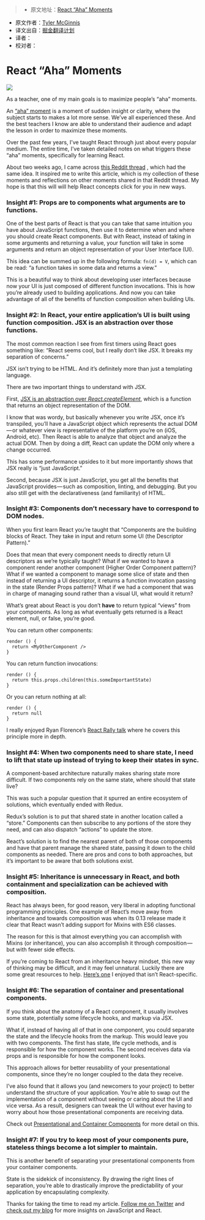 > * 原文地址：[React “Aha” Moments](https://medium.freecodecamp.com/react-aha-moments-4b92bd36cc4e#.jxiocbkv5)
* 原文作者：[Tyler McGinnis](https://medium.freecodecamp.com/@tylermcginnis?source=post_header_lockup)
* 译文出自：[掘金翻译计划](https://github.com/xitu/gold-miner)
* 译者：
* 校对者：

# React “Aha” Moments #

<img class="progressiveMedia-noscript js-progressiveMedia-inner" src="https://cdn-images-1.medium.com/max/800/0*6nyVYm78oKNBrvd8.jpg">

As a teacher, one of my main goals is to maximize people’s “aha” moments.

An [“aha” moment](https://en.wikipedia.org/wiki/Eureka_effect)  is a moment of sudden insight or clarity, where the subject starts to makes a lot more sense. We’ve all experienced these. And the best teachers I know are able to understand their audience and adapt the lesson in order to maximize these moments.

Over the past few years, I’ve taught React through just about every popular medium. The entire time, I’ve taken detailed notes on what triggers these “aha” moments, specifically for learning React.

About two weeks ago, I came across [this Reddit thread](https://www.reddit.com/r/reactjs/comments/5gmywc/what_were_the_biggest_aha_moments_you_had_while/) , which had the same idea. It inspired me to write this article, which is my collection of these moments and reflections on other moments shared in that Reddit thread. My hope is that this will will help React concepts click for you in new ways.

### Insight #1: Props are to components what arguments are to functions. ###

One of the best parts of React is that you can take that same intuition you have about JavaScript functions, then use it to determine when and where you should create React components. But with React, instead of taking in some arguments and returning a value, your function will take in some arguments and return an object representation of your User Interface (UI).

This idea can be summed up in the following formula: `fn(d) = V`, which can be read: “a function takes in some data and returns a view.”

This is a beautiful way to think about developing user interfaces because now your UI is just composed of different function invocations. This is how you’re already used to building applications. And now you can take advantage of all of the benefits of function composition when building UIs.

### Insight #2: In React, your entire application’s UI is built using function composition. JSX is an abstraction over those functions. ###

The most common reaction I see from first timers using React goes something like: “React seems cool, but I really don’t like JSX. It breaks my separation of concerns.”

JSX isn’t trying to be HTML. And it’s definitely more than just a templating language.

There are two important things to understand with JSX.

First, [JSX is an abstraction over *React.createElement*](https://tylermcginnis.com/react-elements-vs-react-components/), which is a function that returns an object representation of the DOM.

I know that was wordy, but basically whenever you write JSX, once it’s transpiled, you’ll have a JavaScript object which represents the actual DOM — or whatever view is representative of the platform you’re on (iOS, Android, etc). Then React is able to analyze that object and analyze the actual DOM. Then by doing a diff, React can update the DOM only where a change occurred.

This has some performance upsides to it but more importantly shows that JSX really is “just JavaScript.”

Second, because JSX is just JavaScript, you get all the benefits that JavaScript provides — such as composition, linting, and debugging. But you also still get with the declarativeness (and familiarity) of HTML.

### Insight #3: Components don’t necessary have to correspond to DOM nodes. ###

When you first learn React you’re taught that “Components are the building blocks of React. They take in input and return some UI (the Descriptor Pattern).”

Does that mean that every component needs to directly return UI descriptors as we’re typically taught? What if we wanted to have a component render another component (Higher Order Component pattern)? What if we wanted a component to manage some slice of state and then instead of returning a UI descriptor, it returns a function invocation passing in the state (Render Props pattern)? What if we had a component that was in charge of managing sound rather than a visual UI, what would it return?

What’s great about React is you don’t **have** to return typical “views” from your components. As long as what eventually gets returned is a React element, null, or false, you’re good.

You can return other components:

```
render () { 
  return <MyOtherComponent /> 
}
```

You can return function invocations:

```
render () { 
  return this.props.children(this.someImportantState) 
}
```

Or you can return nothing at all:

```
render () { 
  return null 
}
```

I really enjoyed Ryan Florence’s [React Rally talk](https://www.youtube.com/watch?v=kp-NOggyz54) where he covers this principle more in depth.

### Insight #4: When two components need to share state, I need to lift that state up instead of trying to keep their states in sync. ###

A component-based architecture naturally makes sharing state more difficult. If two components rely on the same state, where should that state live?

This was such a popular question that it spurred an entire ecosystem of solutions, which eventually ended with Redux.

Redux’s solution is to put that shared state in another location called a “store.” Components can then subscribe to any portions of the store they need, and can also dispatch “actions” to update the store.

React’s solution is to find the nearest parent of both of those components and have that parent manage the shared state, passing it down to the child components as needed. There are pros and cons to both approaches, but it’s important to be aware that both solutions exist.

### Insight #5: Inheritance is unnecessary in React, and both containment and specialization can be achieved with composition. ###

React has always been, for good reason, very liberal in adopting functional programming principles. One example of React’s move away from inheritance and towards composition was when its 0.13 release made it clear that React wasn’t adding support for Mixins with ES6 classes.

The reason for this is that almost everything you can accomplish with Mixins (or inheritance), you can also accomplish it through composition — but with fewer side effects.

If you’re coming to React from an inheritance heavy mindset, this new way of thinking may be difficult, and it may feel unnatural. Luckily there are some great resources to help. [Here’s one](https://www.youtube.com/watch?v=wfMtDGfHWpA) I enjoyed that isn’t React-specific.

### Insight #6: The separation of container and presentational components. ###

If you think about the anatomy of a React component, it usually involves some state, potentially some lifecycle hooks, and markup via JSX.

What if, instead of having all of that in one component, you could separate the state and the lifecycle hooks from the markup. This would leave you with two components. The first has state, life cycle methods, and is responsible for how the component works. The second receives data via props and is responsible for how the component looks.

This approach allows for better reusability of your presentational components, since they’re no longer coupled to the data they receive.

I’ve also found that it allows you (and newcomers to your project) to better understand the structure of your application. You’re able to swap out the implementation of a component without seeing or caring about the UI and vice versa. As a result, designers can tweak the UI without ever having to worry about how those presentational components are receiving data.

Check out [Presentational and Container Components](https://medium.com/@dan_abramov/smart-and-dumb-components-7ca2f9a7c7d0#.q9tui51xz) for more detail on this.

### Insight #7: If you try to keep most of your components pure, stateless things become a lot simpler to maintain. ###

This is another benefit of separating your presentational components from your container components.

State is the sidekick of inconsistency. By drawing the right lines of separation, you’re able to drastically improve the predictability of your application by encapsulating complexity.


Thanks for taking the time to read my article. [Follow me on Twitter](https://twitter.com/tylermcginnis33) and [check out my blog](https://tylermcginnis.com/react-aha-moments/) for more insights on JavaScript and React.
